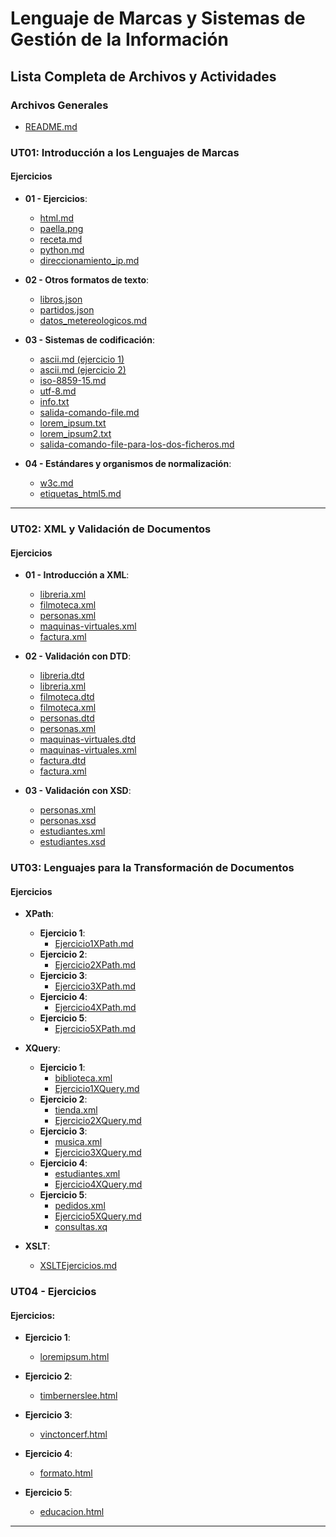 # Lenguaje de Marcas y Sistemas de Gestión de la Información

## Lista Completa de Archivos y Actividades

### Archivos Generales
- [README.md](README.md)

### UT01: Introducción a los Lenguajes de Marcas

#### Ejercicios
- **01 - Ejercicios**:
  - [html.md](ut01-ejercicios/01-ejercicios/ejercicio01/html.md)
  - [paella.png](ut01-ejercicios/01-ejercicios/ejercicio02/paella.png)
  - [receta.md](ut01-ejercicios/01-ejercicios/ejercicio02/receta.md)
  - [python.md](ut01-ejercicios/01-ejercicios/ejercicio03/python.md)
  - [direccionamiento_ip.md](ut01-ejercicios/01-ejercicios/ejercicio04/direccionamiento_ip.md)

- **02 - Otros formatos de texto**:
  - [libros.json](ut01-ejercicios/02-otros-formatos-de-texto/ejercicio01/libros.json)
  - [partidos.json](ut01-ejercicios/02-otros-formatos-de-texto/ejercicio02/partidos.json)
  - [datos_metereologicos.md](ut01-ejercicios/02-otros-formatos-de-texto/ejercicio03/datos_metereologicos.md)

- **03 - Sistemas de codificación**:
  - [ascii.md (ejercicio 1)](ut01-ejercicios/03-sistemas-de-codificacion/ejercicio01/ascii.md)
  - [ascii.md (ejercicio 2)](ut01-ejercicios/03-sistemas-de-codificacion/ejercicio02/ascii.md)
  - [iso-8859-15.md](ut01-ejercicios/03-sistemas-de-codificacion/ejercicio03/iso-8859-15.md)
  - [utf-8.md](ut01-ejercicios/03-sistemas-de-codificacion/ejercicio04/utf-8.md)
  - [info.txt](ut01-ejercicios/03-sistemas-de-codificacion/ejercicio05/info.txt)
  - [salida-comando-file.md](ut01-ejercicios/03-sistemas-de-codificacion/ejercicio05/salida-comando-file.md)
  - [lorem_ipsum.txt](ut01-ejercicios/03-sistemas-de-codificacion/ejercicio06/lorem_ipsum.txt)
  - [lorem_ipsum2.txt](ut01-ejercicios/03-sistemas-de-codificacion/ejercicio06/lorem_ipsum2.txt)
  - [salida-comando-file-para-los-dos-ficheros.md](ut01-ejercicios/03-sistemas-de-codificacion/ejercicio06/salida-comando-file-para-los-dos-ficheros.md)

- **04 - Estándares y organismos de normalización**:
  - [w3c.md](ut01-ejercicios/04-estandares-y-organismos-de-normalizacion/ejercicio01/w3c.md)
  - [etiquetas_html5.md](ut01-ejercicios/04-estandares-y-organismos-de-normalizacion/ejercicio02/etiquetas_html5.md)

---

### UT02: XML y Validación de Documentos

#### Ejercicios
- **01 - Introducción a XML**:
  - [libreria.xml](ut02-ejercicios/01-introduccion-a-xml/ejercicio01/libreria.xml)
  - [filmoteca.xml](ut02-ejercicios/01-introduccion-a-xml/ejercicio02/filmoteca.xml)
  - [personas.xml](ut02-ejercicios/01-introduccion-a-xml/ejercicio03/personas.xml)
  - [maquinas-virtuales.xml](ut02-ejercicios/01-introduccion-a-xml/ejercicio04/maquinas-virtuales.xml)
  - [factura.xml](ut02-ejercicios/01-introduccion-a-xml/ejercicio05/factura.xml)

- **02 - Validación con DTD**:
  - [libreria.dtd](ut02-ejercicios/02-validacion-con-dtd/ejercicio01/libreria.dtd)
  - [libreria.xml](ut02-ejercicios/02-validacion-con-dtd/ejercicio01/libreria.xml)
  - [filmoteca.dtd](ut02-ejercicios/02-validacion-con-dtd/ejercicio02/filmoteca.dtd)
  - [filmoteca.xml](ut02-ejercicios/02-validacion-con-dtd/ejercicio02/filmoteca.xml)
  - [personas.dtd](ut02-ejercicios/02-validacion-con-dtd/ejercicio03/personas.dtd)
  - [personas.xml](ut02-ejercicios/02-validacion-con-dtd/ejercicio03/personas.xml)
  - [maquinas-virtuales.dtd](ut02-ejercicios/02-validacion-con-dtd/ejercicio04/maquinas-virtuales.dtd)
  - [maquinas-virtuales.xml](ut02-ejercicios/02-validacion-con-dtd/ejercicio04/maquinas-virtuales.xml)
  - [factura.dtd](ut02-ejercicios/02-validacion-con-dtd/ejercicio05/factura.dtd)
  - [factura.xml](ut02-ejercicios/02-validacion-con-dtd/ejercicio05/factura.xml)

- **03 - Validación con XSD**:
  - [personas.xml](ut02-ejercicios/03-validacion-con-xsd/ejercicio01/personas.xml)
  - [personas.xsd](ut02-ejercicios/03-validacion-con-xsd/ejercicio01/personas.xsd)
  - [estudiantes.xml](ut02-ejercicios/03-validacion-con-xsd/ejercicio02/estudiantes.xml)
  - [estudiantes.xsd](ut02-ejercicios/03-validacion-con-xsd/ejercicio02/estudiantes.xsd)

### UT03: Lenguajes para la Transformación de Documentos

#### Ejercicios

- **XPath**:
  - **Ejercicio 1**:
    - [Ejercicio1XPath.md](ut03-ejercicios/XPath/Ejercicio1/Ejercicio1XPath.md)
  - **Ejercicio 2**:
    - [Ejercicio2XPath.md](ut03-ejercicios/XPath/Ejercicio2/Ejercicio2XPath.md)
  - **Ejercicio 3**:
    - [Ejercicio3XPath.md](ut03-ejercicios/XPath/Ejercicio3/Ejercicio3XPath.md)
  - **Ejercicio 4**:
    - [Ejercicio4XPath.md](ut03-ejercicios/XPath/Ejercicio4/Ejercicio4XPath.md)
  - **Ejercicio 5**:
    - [Ejercicio5XPath.md](ut03-ejercicios/XPath/Ejercicio5/Ejercicio5XPath.md)

- **XQuery**:
  - **Ejercicio 1**:
    - [biblioteca.xml](ut03-ejercicios/XQuery/Ejercicio1/biblioteca.xml)
    - [Ejercicio1XQuery.md](ut03-ejercicios/XQuery/Ejercicio1/Ejercicio1XQuery.md)
  - **Ejercicio 2**:
    - [tienda.xml](ut03-ejercicios/XQuery/Ejercicio2/tienda.xml)
    - [Ejercicio2XQuery.md](ut03-ejercicios/XQuery/Ejercicio2/Ejercicio2XQuery.md)
  - **Ejercicio 3**:
    - [musica.xml](ut03-ejercicios/XQuery/Ejercicio3/musica.xml)
    - [Ejercicio3XQuery.md](ut03-ejercicios/XQuery/Ejercicio3/Ejercicio3XQuery.md)
  - **Ejercicio 4**:
    - [estudiantes.xml](ut03-ejercicios/XQuery/Ejercicio4/estudiantes.xml)
    - [Ejercicio4XQuery.md](ut03-ejercicios/XQuery/Ejercicio4/Ejercicio4XQuery.md)
  - **Ejercicio 5**:
    - [pedidos.xml](ut03-ejercicios/XQuery/Ejercicio5/pedidos.xml)
    - [Ejercicio5XQuery.md](ut03-ejercicios/XQuery/Ejercicio5/Ejercicio5XQuery.md)
    - [consultas.xq](ut03-ejercicios/XQuery/Ejercicio5/consultas.xq)

- **XSLT**:
  - [XSLTEjercicios.md](ut03-ejercicios/XSLT/XSLTEjercicios.md)

### UT04 - Ejercicios

#### Ejercicios:

- **Ejercicio 1**:
  - [loremipsum.html](ut04-ejercicios/ejercicio01/loremipsum.html)

- **Ejercicio 2**:
  - [timbernerslee.html](ut04-ejercicios/ejercicio02/timbernerslee.html)

- **Ejercicio 3**:
  - [vinctoncerf.html](ut04-ejercicios/ejercicio03/vinctoncerf.html)

- **Ejercicio 4**:
  - [formato.html](ut04-ejercicios/ejercicio04/formato.html)

- **Ejercicio 5**:
  - [educacion.html](ut04-ejercicios/ejercicio05/educacion.html)

---


